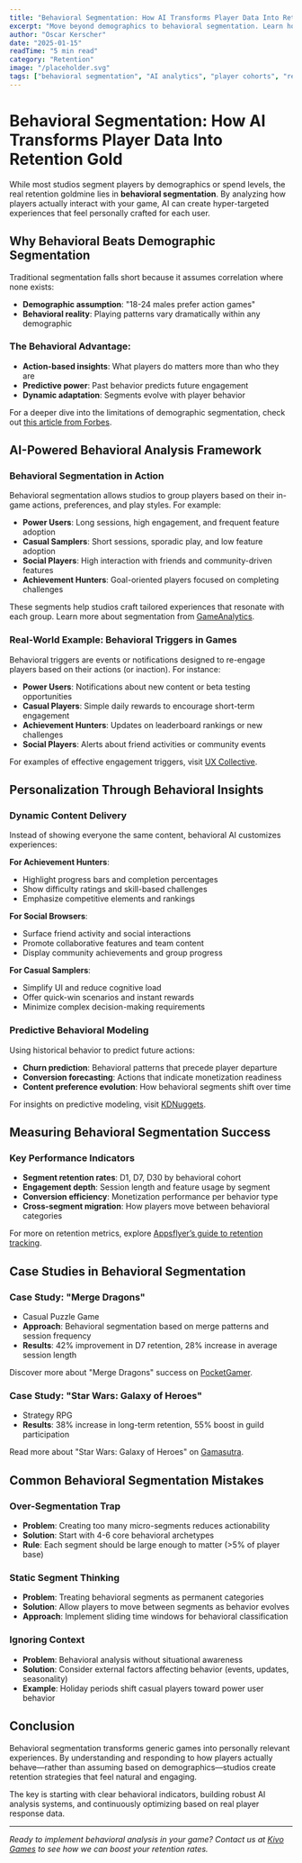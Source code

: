 ```yaml
---
title: "Behavioral Segmentation: How AI Transforms Player Data Into Retention Gold"
excerpt: "Move beyond demographics to behavioral segmentation. Learn how AI analyzes player actions to create hyper-targeted retention strategies that boost Day 7 retention by 35%."
author: "Oscar Kerscher"
date: "2025-01-15"
readTime: "5 min read"
category: "Retention"
image: "/placeholder.svg"
tags: ["behavioral segmentation", "AI analytics", "player cohorts", "retention optimization"]
---
```


# Behavioral Segmentation: How AI Transforms Player Data Into Retention Gold

While most studios segment players by demographics or spend levels, the real retention goldmine lies in **behavioral segmentation**. By analyzing how players actually interact with your game, AI can create hyper-targeted experiences that feel personally crafted for each user.

## Why Behavioral Beats Demographic Segmentation

Traditional segmentation falls short because it assumes correlation where none exists:  
- **Demographic assumption**: "18-24 males prefer action games"  
- **Behavioral reality**: Playing patterns vary dramatically within any demographic  

### The Behavioral Advantage:  
- **Action-based insights**: What players do matters more than who they are  
- **Predictive power**: Past behavior predicts future engagement  
- **Dynamic adaptation**: Segments evolve with player behavior  

For a deeper dive into the limitations of demographic segmentation, check out [this article from Forbes](https://www.forbes.com/sites/forbesagencycouncil/2023/01/10/why-demographic-segmentation-isnt-enough-in-marketing/).

## AI-Powered Behavioral Analysis Framework

### Behavioral Segmentation in Action

Behavioral segmentation allows studios to group players based on their in-game actions, preferences, and play styles. For example:  
- **Power Users**: Long sessions, high engagement, and frequent feature adoption  
- **Casual Samplers**: Short sessions, sporadic play, and low feature adoption  
- **Social Players**: High interaction with friends and community-driven features  
- **Achievement Hunters**: Goal-oriented players focused on completing challenges  

These segments help studios craft tailored experiences that resonate with each group. Learn more about segmentation from [GameAnalytics](https://gameanalytics.com/).

### Real-World Example: Behavioral Triggers in Games

Behavioral triggers are events or notifications designed to re-engage players based on their actions (or inaction). For instance:  
- **Power Users**: Notifications about new content or beta testing opportunities  
- **Casual Players**: Simple daily rewards to encourage short-term engagement  
- **Achievement Hunters**: Updates on leaderboard rankings or new challenges  
- **Social Players**: Alerts about friend activities or community events  

For examples of effective engagement triggers, visit [UX Collective](https://uxdesign.cc/).

## Personalization Through Behavioral Insights

### Dynamic Content Delivery

Instead of showing everyone the same content, behavioral AI customizes experiences:  

**For Achievement Hunters**:  
- Highlight progress bars and completion percentages  
- Show difficulty ratings and skill-based challenges  
- Emphasize competitive elements and rankings  

**For Social Browsers**:  
- Surface friend activity and social interactions  
- Promote collaborative features and team content  
- Display community achievements and group progress  

**For Casual Samplers**:  
- Simplify UI and reduce cognitive load  
- Offer quick-win scenarios and instant rewards  
- Minimize complex decision-making requirements  

### Predictive Behavioral Modeling

Using historical behavior to predict future actions:  
- **Churn prediction**: Behavioral patterns that precede player departure  
- **Conversion forecasting**: Actions that indicate monetization readiness  
- **Content preference evolution**: How behavioral segments shift over time  

For insights on predictive modeling, visit [KDNuggets](https://www.kdnuggets.com/).

## Measuring Behavioral Segmentation Success

### Key Performance Indicators
- **Segment retention rates**: D1, D7, D30 by behavioral cohort  
- **Engagement depth**: Session length and feature usage by segment  
- **Conversion efficiency**: Monetization performance per behavior type  
- **Cross-segment migration**: How players move between behavioral categories  

For more on retention metrics, explore [Appsflyer’s guide to retention tracking](https://www.appsflyer.com/).

## Case Studies in Behavioral Segmentation

### Case Study: "Merge Dragons"  
- Casual Puzzle Game  
- **Approach**: Behavioral segmentation based on merge patterns and session frequency  
- **Results**: 42% improvement in D7 retention, 28% increase in average session length  

Discover more about "Merge Dragons" success on [PocketGamer](https://www.pocketgamer.biz/).

### Case Study: "Star Wars: Galaxy of Heroes"  
- Strategy RPG  
- **Results**: 38% increase in long-term retention, 55% boost in guild participation  

Read more about "Star Wars: Galaxy of Heroes" on [Gamasutra](https://www.gamasutra.com/).

## Common Behavioral Segmentation Mistakes

### Over-Segmentation Trap
- **Problem**: Creating too many micro-segments reduces actionability  
- **Solution**: Start with 4-6 core behavioral archetypes  
- **Rule**: Each segment should be large enough to matter (>5% of player base)  

### Static Segment Thinking
- **Problem**: Treating behavioral segments as permanent categories  
- **Solution**: Allow players to move between segments as behavior evolves  
- **Approach**: Implement sliding time windows for behavioral classification  

### Ignoring Context
- **Problem**: Behavioral analysis without situational awareness  
- **Solution**: Consider external factors affecting behavior (events, updates, seasonality)  
- **Example**: Holiday periods shift casual players toward power user behavior  

## Conclusion

Behavioral segmentation transforms generic games into personally relevant experiences. By understanding and responding to how players actually behave—rather than assuming based on demographics—studios create retention strategies that feel natural and engaging.

The key is starting with clear behavioral indicators, building robust AI analysis systems, and continuously optimizing based on real player response data.

---

*Ready to implement behavioral analysis in your game? Contact us at [Kivo Games](https://kivogames.com/book-demo) to see how we can boost your retention rates.*
